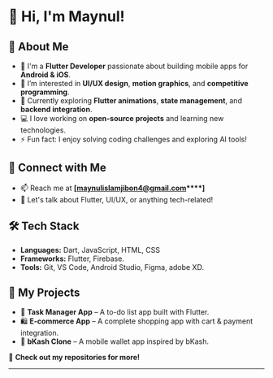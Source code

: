# 👋 Hi, I'm Maynul!

## 🚀 About Me

- 🎯 I'm a **Flutter Developer** passionate about building mobile apps for **Android & iOS**.
- 👀 I’m interested in **UI/UX design**, **motion graphics**, and **competitive programming**.
- 🌱 Currently exploring **Flutter animations**, **state management**, and **backend integration**.
- 💻 I love working on **open-source projects** and learning new technologies.
- ⚡ Fun fact: I enjoy solving coding challenges and exploring AI tools!

## 🔗 Connect with Me

- 📫 Reach me at **[********[maynulislamjibon4@gmail.com](mailto\:maynulislamjibon4@gmail.com)********\*\*\*\*]**
- 💬 Let's talk about Flutter, UI/UX, or anything tech-related!

## 🛠️ Tech Stack

- **Languages:** Dart, JavaScript, HTML, CSS
- **Frameworks:** Flutter, Firebase.
- **Tools:** Git, VS Code, Android Studio, Figma, adobe XD. 

## 📂 My Projects

- 📱 **Task Manager App** – A to-do list app built with Flutter.
- 🛍️ **E-commerce App** – A complete shopping app with cart & payment integration.
- 📱 **bKash Clone** – A mobile wallet app inspired by bKash.

🚀 **Check out my repositories for more!**

---

